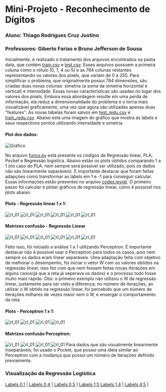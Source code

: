 # **Mini-Projeto** - Reconhecimento de Dígitos
### Aluno: Thiago Rodrigues Cruz Justino
### Professores: Giberto Farias e Bruno Jefferson de Sousa

Inicialmente, é realizado o tratamento dos arquivos encontrados na pasta data, que contém [train.csv](data/train.csv) e [test.csv](data/train.csv). Esses arquivos possuem a primeira coluna como o rótulo (0, 1, 4 ou 5) e as 784 colunas restantes representando os valores dos pixels, que variam de 0 a 255. Para simplificar o problema, que originalmente possui 784 dimensões, são criadas duas novas colunas: simetria (a soma da simetria horizontal e vertical) e intensidade. Essas novas características são usadas no lugar dos valores dos pixels. Embora essa abordagem resulte em uma perda de informação, ela reduz a dimensionalidade do problema e o torna mais visualizável graficamente, uma vez que agora são utilizadas apenas duas "features". As novas tabelas foram salvos em [test_redu.csv](data/teste_redu.csv) e [train_redu.csv](data/train_redu.csv). Abaixo está uma imagem do gráfico que mostra as labels e seus respectivos pontos utilizando intensidade e simetria.
#### Plot dos dados:
![Gráfico](imagens/grafico_int_simetria.png)


No arquivo [funcs.py](funcs.py)
 está presente os códigos de Regressão linear, PLA, Pocket e Regressão logistica. Abaixo estão os plots obtidos comparando 1 a 1 (no caso do PLA, nem sempre será possível ser utilizado, pois os dados não são linearmente separáveis). E importante destacar que foram feitas adapções como transformar as labels em 1 e -1 para conseguir calcular. Essas informações estão presentes no arquivo [codes.ipynb](codes.ipynb).
O primeiro passo foi calcular e plotar gráficos de regressão linear, como é possível nos plots abaixo:
#### Plots - Regressão linear 1 x 1:
 ![rl_01](imagens/rl_0_1.png)
 ![rl_01](imagens/rl_0_4.png)
 ![rl_01](imagens/rl_0_5.png)
 ![rl_01](imagens/rl_1_4.png)
 ![rl_01](imagens/rl_1_5.png)
 ![rl_01](imagens/rl_4_5.png)
#### Matrizes confusão - Regressão Linear
![rl_01](imagens/mc_lr_1_5.png)
![rl_01](imagens/mc_lr_0_1.png)
![rl_01](imagens/mc_lr_0_4.png)
![rl_01](imagens/mc_lr_0_5.png)
![rl_01](imagens/mc_lr_1_4.png)
![rl_01](imagens/mc_lr_4_5.png)

 Feito isso, foi iniciado a análise 1 a 1 utilizando Perceptron. É importante destacar não é possível usar o Perceptron para todos os casos, pois nem sempre os dados eram linear separáveis. Uma adaptação feita com objetivo de melhorar o desempenho, foi iniciar o vetor W com os valores obtidos na regressão linear, isso  fez com que nem fossem feitas novas iterações em alguns casos(já que a reta já seperava os dados) e o processo todo fosse muito mais rápido. Obs: o primeiro exemplo não utilizou o W da regressão linear, justamente para ser visto a diferença; no número de iterações, ao utilizar o W obtido na regressão linear,  foi percebido que um número de iterações  milhares de vezes maior sem o W, e enxergar o comportamento da reta.
#### Plots - Perceptron 1 x 1:
![rl_01](imagens/perc_0_1.png)
![rl_01](imagens/perc_0_4.png)
![rl_01](imagens/perc_1_4.png)
![rl_01](imagens/perc_1_5.png)
#### Matrizes confusão Perceptron:
![rl_01](imagens/mc_perc_0_1.png)
![rl_01](imagens/mc_perc_0_4.png)
![rl_01](imagens/mc_perc_1_5.png)
![rl_01](imagens/mc_perc_1_4.png)
Para dados que são visualmente linearmente inseparáveis, foi usado o Pocket, que possui uma ideia similar ao Perceptron com a mudança que possui um número de iterações definido previamente.

### Visualização da Regressão Logística

[Labels 0,1](3D_plots/logistic_regression_3d_plot_0_1.html) |
[Labels 0,4](3D_plots/logistic_regression_3d_plot_0_4.html) |
[Labels 0,5](3D_plots/logistic_regression_3d_plot_0_5.html) |
[Labels 1,5](3D_plots/logistic_regression_3d_plot_1_5.html) 
[Labels 1,4](3D_plots/logistic_regression_3d_plot_1_4.html) |
[Labels 4,5](3D_plots/logistic_regression_3d_plot_4_5.html) |

